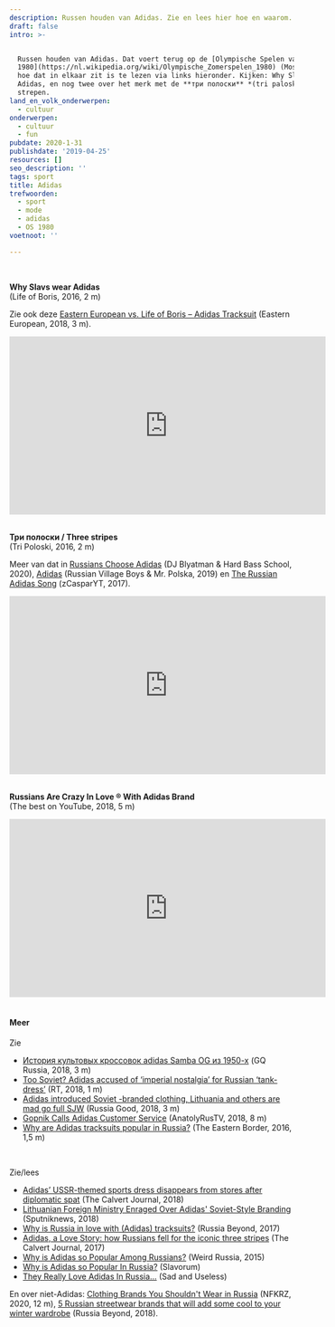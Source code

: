 ```yaml
---
description: Russen houden van Adidas. Zie en lees hier hoe en waarom.
draft: false
intro: >-


  Russen houden van Adidas. Dat voert terug op de [Olympische Spelen van
  1980](https://nl.wikipedia.org/wiki/Olympische_Zomerspelen_1980) (Moskou) –
  hoe dat in elkaar zit is te lezen via links hieronder. Kijken: Why Slavs wear
  Adidas, en nog twee over het merk met de **три полоски** *(tri paloski)*, drie
  strepen.
land_en_volk_onderwerpen:
  - cultuur
onderwerpen:
  - cultuur
  - fun
pubdate: 2020-1-31
publishdate: '2019-04-25'
resources: []
seo_description: ''
tags: sport
title: Adidas
trefwoorden:
  - sport
  - mode
  - adidas
  - OS 1980
voetnoot: ''

---
```


<br/>


**Why Slavs wear Adidas** <br/>
(Life of Boris, 2016, 2 m)

Zie ook deze [Eastern European vs. Life of Boris – Adidas Tracksuit](https://youtu.be/8Ei8tHF6CEM) (Eastern European, 2018, 3 m).



<iframe width="560" height="315" src="https://www.youtube.com/embed/5-l-OkR5yDk" frameborder="0" allow="accelerometer; autoplay; encrypted-media; gyroscope; picture-in-picture" allowfullscreen></iframe>

<br/>
<br/>

**Три полоски / Three stripes** <br/>
(Tri Poloski, 2016, 2 m)


Meer van dat in [Russians Choose Adidas](https://youtu.be/CLXXW68W4zw) (DJ Blyatman & Hard Bass School, 2020), [Adidas](https://youtu.be/LNuVDtUUmd4) (Russian Village Boys & Mr. Polska, 2019) en [The Russian Adidas Song](https://youtu.be/qTOAMb7-kDQ) (zCasparYT, 2017).

<iframe width="560" height="315" src="https://www.youtube.com/embed/QiFBgtgUtfw" frameborder="0" allow="accelerometer; autoplay; encrypted-media; gyroscope; picture-in-picture" allowfullscreen></iframe>

<br/>
<br/>

**Russians Are Crazy In Love ® With Adidas Brand** <br/>
(The best on YouTube, 2018, 5 m)

<iframe width="560" height="315" src="https://www.youtube.com/embed/SuiioWhlIAc" frameborder="0" allow="accelerometer; autoplay; encrypted-media; gyroscope; picture-in-picture" allowfullscreen></iframe>

<br/>
<br/>

#### Meer

Zie
- [История культовых кроссовок adidas Samba OG из 1950-х](https://youtu.be/Q6d2jVqz3os) (GQ Russia, 2018, 3 m)
- [Too Soviet? Adidas accused of ‘imperial nostalgia’ for Russian ‘tank-dress’](https://youtu.be/O-5nf2Ic2Og) (RT, 2018, 1 m)
- [Adidas introduced Soviet -branded clothing, Lithuania and others are mad go full SJW](https://youtu.be/EXLFtl5Y3vA) (Russia Good, 2018, 3 m)
- [Gopnik Calls Adidas Customer Service](https://youtu.be/PL8JsqYHiUc) (AnatolyRusTV, 2018, 8 m)
- [Why are Adidas tracksuits popular in Russia?](https://youtu.be/UloaPrQQSFg) (The Eastern Border, 2016, 1,5 m)

<br/>

Zie/lees
- [Adidas’ USSR-themed sports dress disappears from stores after diplomatic spat](https://www.calvertjournal.com/articles/show/9950/adidas-ussr-sports-dress-Twitter-Russia-Lithuania) (The Calvert Journal, 2018)
- [Lithuanian Foreign Ministry Enraged Over Adidas' Soviet-Style Branding](https://sputniknews.com/viral/201805061064193230-lithuania-adidas-tweet-over-ussr/) (Sputniknews, 2018)
- [Why is Russia in love with (Adidas) tracksuits?](https://www.rbth.com/lifestyle/326935-why-russians-love-adidas-tracksuits) (Russia Beyond, 2017)
- [Adidas, a Love Story: how Russians fell for the iconic three stripes](https://www.calvertjournal.com/features/show/8676/adidas-brand-russia-rubchinskiy) (The Calvert Journal, 2017)
- [Why is Adidas so Popular Among Russians?](https://weirdrussia.com/2015/01/04/why-is-adidas-so-popular-among-russians/) (Weird Russia, 2015)
- [Why is Adidas so Popular In Russia?](https://www.slavorum.org/why-is-adidas-so-popular-in-russia/) (Slavorum)
- [They Really Love Adidas In Russia…](https://www.sadanduseless.com/adidas-in-russia/) (Sad and Useless)

  

En over niet-Adidas: [Clothing Brands You Shouldn't Wear in Russia](https://youtu.be/ofWj82aWRcE) (NFKRZ, 2020, 12 m), [5 Russian streetwear brands that will add some cool to your winter wardrobe](https://www.rbth.com/lifestyle/329602-5-must-know-russian-streetwear-brands) (Russia Beyond, 2018).
